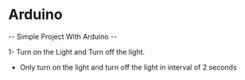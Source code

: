 # Arduino
-- Simple Project With Arduino --

1- Turn on the Light and Turn off the light.
  - Only turn on the light and turn off the light in interval of 2 seconds
